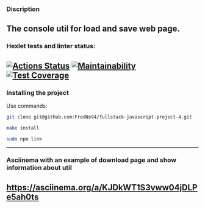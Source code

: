###  Discription 
The console util for load and save web page.
---
### Hexlet tests and linter status:
[![Actions Status](https://github.com/FredNo94/fullstack-javascript-project-4/actions/workflows/hexlet-check.yml/badge.svg)](https://github.com/FredNo94/fullstack-javascript-project-4/actions)
[![Maintainability](https://api.codeclimate.com/v1/badges/c05c3519d857450ed0c4/maintainability)](https://codeclimate.com/github/FredNo94/fullstack-javascript-project-4/maintainability)
[![Test Coverage](https://api.codeclimate.com/v1/badges/c05c3519d857450ed0c4/test_coverage)](https://codeclimate.com/github/FredNo94/fullstack-javascript-project-4/test_coverage)
---
### Installing the project 
Use commands: <br>
```bash
git clone git@github.com:FredNo94/fullstack-javascript-project-4.git
```
```bash
make install
```
```bash
sudo npm link
```
---
### Asciinema with an example of download page and show information about util
https://asciinema.org/a/KJDkWT1S3vww04jDLPe5ah0ts
---

